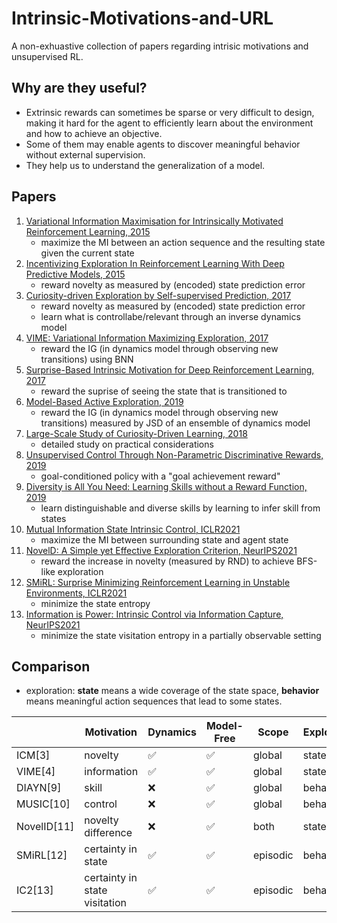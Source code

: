 # Intrinsic-Motivations-and-URL

A non-exhuastive collection of papers regarding intrisic motivations and unsupervised RL.

## Why are they useful?

- Extrinsic rewards can sometimes be sparse or very difficult to design, making it hard for the agent to efficiently learn about the environment and how to achieve an objective.
- Some of them may enable agents to discover meaningful behavior without external supervision.
- They help us to understand the generalization of a model.

## Papers
1. [Variational Information Maximisation for Intrinsically Motivated Reinforcement Learning, 2015](https://arxiv.org/abs/1509.08731)
	- maximize the MI between an action sequence and the resulting state given the current state
2. [Incentivizing Exploration In Reinforcement Learning With Deep Predictive Models, 2015](https://arxiv.org/abs/1507.00814)
	- reward novelty as measured by (encoded) state prediction error
3. [Curiosity-driven Exploration by Self-supervised Prediction, 2017](https://proceedings.mlr.press/v70/pathak17a/pathak17a.pdf)
	- reward novelty as measured by (encoded) state prediction error
	- learn what is controllabe/relevant through an inverse dynamics model
4. [VIME: Variational Information Maximizing Exploration, 2017](https://arxiv.org/abs/1605.09674)
	- reward the IG (in dynamics model through observing new transitions) using BNN
5. [Surprise-Based Intrinsic Motivation for Deep Reinforcement Learning, 2017](https://arxiv.org/abs/1703.01732)
	- reward the suprise of seeing the state that is transitioned to
6. [Model-Based Active Exploration, 2019]()
	- reward the IG (in dynamics model through observing new transitions) measured by JSD of an ensemble of dynamics model
7. [Large-Scale Study of Curiosity-Driven Learning, 2018](https://arxiv.org/abs/1808.04355)
	- detailed study on practical considerations
8. [Unsupervised Control Through Non-Parametric Discriminative Rewards, 2019](https://openreview.net/forum?id=r1eVMnA9K7)
	- goal-conditioned policy with a "goal achievement reward"
9. [Diversity is All You Need: Learning Skills without a Reward Function, 2019](https://openreview.net/forum?id=SJx63jRqFm)
	- learn distinguishable and diverse skills by learning to infer skill from states
10. [Mutual Information State Intrinsic Control, ICLR2021](https://openreview.net/forum?id=OthEq8I5v1)
	- maximize the MI between surrounding state and agent state
11. [NovelD: A Simple yet Effective Exploration Criterion, NeurIPS2021](https://openreview.net/forum?id=CYUzpnOkFJp)
	- reward the increase in novelty (measured by RND) to achieve BFS-like exploration
12. [SMiRL: Surprise Minimizing Reinforcement Learning in Unstable Environments, ICLR2021](https://openreview.net/forum?id=cPZOyoDloxl)
	- minimize the state entropy
13. [Information is Power: Intrinsic Control via Information Capture, NeurIPS2021](https://openreview.net/forum?id=MO76tBOz9RL)
	- minimize the state visitation entropy in a partially observable setting
 
## Comparison 
- exploration: **state** means a wide coverage of the state space, **behavior** means meaningful action sequences that lead to some states. 

|         | Motivation  | Dynamics | Model-Free | Scope    | Exploration |
|---------|-------------|----------|------------|----------|-------------|
| ICM[3]     | novelty     | ✅        | ✅          | global   | state       |
| VIME[4]    | information | ✅        | ✅          | global   | state       |
| DIAYN[9]   | skill       | ❌        | ✅          | global   | behavior    |
| MUSIC[10]   | control     | ❌        | ✅          | global   | behavior    |
| NovelID[11] | novelty difference    | ❌        | ✅          | both     | state       |
| SMiRL[12]     | certainty in state  | ✅        | ✅          | episodic | behavior    |
| IC2[13]     | certainty in state visitation  | ✅        | ✅          | episodic | behavior    |
